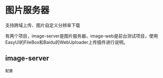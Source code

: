 # 图片服务器

支持跨域上传、图片自定义分辨率下载

有两个项目，image-server是图片服务器，image-web是前台测试项目，使用EasyUI的FileBox和Baidu的WebUploader上传插件进行说明。

## image-server

    配置


